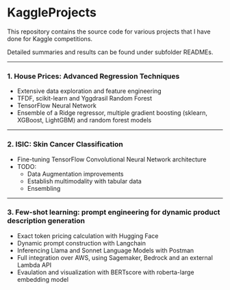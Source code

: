 # KaggleProjects


This repository contains the source code for various projects that I have done for Kaggle competitions.

Detailed summaries and results can be found under subfolder READMEs.

---

### 1. House Prices: Advanced Regression Techniques
   - Extensive data exploration and feature engineering
   - TFDF, scikit-learn and Yggdrasil Random Forest
   - TensorFlow Neural Network
   - Ensemble of a Ridge regressor, multiple gradient boosting (sklearn, XGBoost, LightGBM) and random forest models
    
   ---

### 2. ISIC: Skin Cancer Classification
   - Fine-tuning TensorFlow Convolutional Neural Network architecture
   - TODO:
     - Data Augmentation improvements
     - Establish multimodality with tabular data
     - Ensembling

---

### 3. Few-shot learning: prompt engineering for dynamic product description generation
   - Exact token pricing calculation with Hugging Face
   - Dynamic prompt construction with Langchain
   - Inferencing Llama and Sonnet Language Models with Postman
   - Full integration over AWS, using Sagemaker, Bedrock and an external Lambda API
   - Evaulation and visualization with BERTscore with roberta-large embedding model
